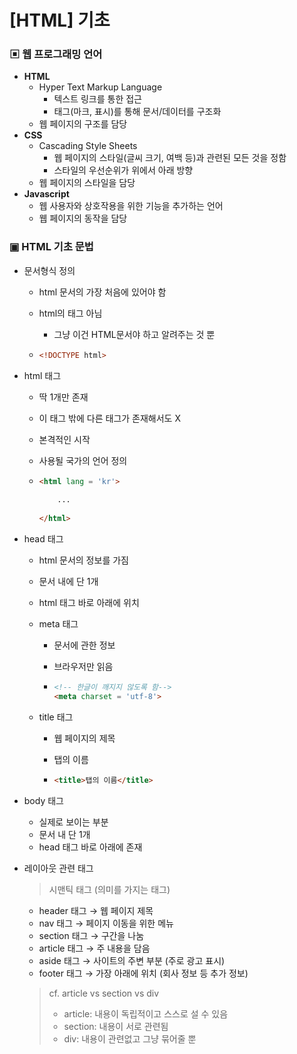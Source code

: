# [HTML] 기초



### ▣ 웹 프로그래밍 언어

* **HTML**
  * Hyper Text Markup Language
    * 텍스트 링크를 통한 접근
    * 태그(마크, 표시)를 통해 문서/데이터를 구조화
  * 웹 페이지의 구조를 담당
* **CSS**
  * Cascading Style Sheets
    * 웹 페이지의 스타일(글씨 크기, 여백 등)과 관련된 모든 것을 정함
    * 스타일의 우선순위가 위에서 아래 방향
  * 웹 페이지의 스타일을 담당
* **Javascript**
  * 웹 사용자와 상호작용을 위한 기능을 추가하는 언어
  * 웹 페이지의 동작을 담당



### ▣ HTML 기초 문법

* 문서형식 정의

  * html 문서의 가장 처음에 있어야 함

  * html의 태그 아님

    * 그냥 이건 HTML문서야 하고 알려주는 것 뿐

  * ```html
    <!DOCTYPE html>
    ```

  

* html 태그

  * 딱 1개만 존재

  * 이 태그 밖에 다른 태그가 존재해서도 X

  * 본격적인 시작

  * 사용될 국가의 언어 정의

  * ```html
    <html lang = 'kr'>
        
        ...
        
    </html>
    ```

  

* head 태그

  * html 문서의 정보를 가짐

  * 문서 내에 단 1개

  * html 태그 바로 아래에 위치

  * meta 태그

    * 문서에 관한 정보

    * 브라우저만 읽음

    * ```html
      <!-- 한글이 깨지지 않도록 함-->
      <meta charset = 'utf-8'>
      ```

  * title 태그

    * 웹 페이지의 제목

    * 탭의 이름

    * ```html
      <title>탭의 이름</title>
      ```

  

* body 태그

  * 실제로 보이는 부분
  * 문서 내 단 1개
  * head 태그 바로 아래에 존재

  

* 레이아웃 관련 태그

  > 시맨틱 태그 (의미를 가지는 태그)

  * header 태그	 →	웹 페이지 제목
  * nav 태그		   →	페이지 이동을 위한 메뉴
  * section 태그	→	구간을 나눔
  * article 태그	→	주 내용을 담음
  * aside 태그		 →	사이트의 주변 부분 (주로 광고 표시)
  * footer 태그	 →	가장 아래에 위치 (회사 정보 등 추가 정보)

  > cf. article vs section vs div
  >  * article: 내용이 독립적이고 스스로 설 수 있음
  >  * section: 내용이 서로 관련됨
  >  * div: 내용이 관련없고 그냥 묶어줄 뿐
  
